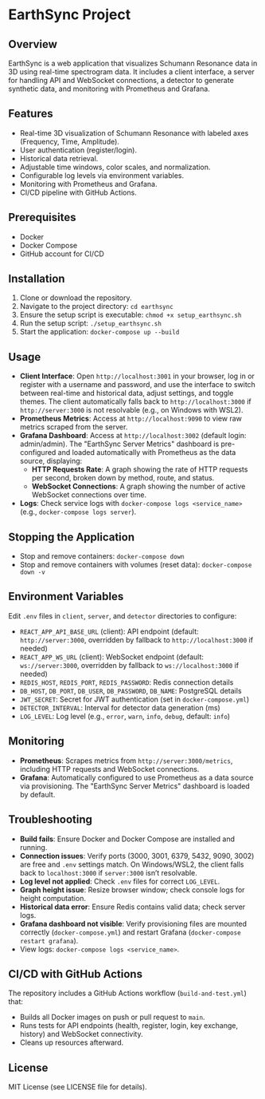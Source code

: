 # EarthSync Project

## Overview
EarthSync is a web application that visualizes Schumann Resonance data in 3D using real-time spectrogram data. It includes a client interface, a server for handling API and WebSocket connections, a detector to generate synthetic data, and monitoring with Prometheus and Grafana.

## Features
- Real-time 3D visualization of Schumann Resonance with labeled axes (Frequency, Time, Amplitude).
- User authentication (register/login).
- Historical data retrieval.
- Adjustable time windows, color scales, and normalization.
- Configurable log levels via environment variables.
- Monitoring with Prometheus and Grafana.
- CI/CD pipeline with GitHub Actions.

## Prerequisites
- Docker
- Docker Compose
- GitHub account for CI/CD

## Installation
1. Clone or download the repository.
2. Navigate to the project directory: `cd earthsync`
3. Ensure the setup script is executable: `chmod +x setup_earthsync.sh`
4. Run the setup script: `./setup_earthsync.sh`
5. Start the application: `docker-compose up --build`

## Usage
- **Client Interface**: Open `http://localhost:3001` in your browser, log in or register with a username and password, and use the interface to switch between real-time and historical data, adjust settings, and toggle themes. The client automatically falls back to `http://localhost:3000` if `http://server:3000` is not resolvable (e.g., on Windows with WSL2).
- **Prometheus Metrics**: Access at `http://localhost:9090` to view raw metrics scraped from the server.
- **Grafana Dashboard**: Access at `http://localhost:3002` (default login: admin/admin). The "EarthSync Server Metrics" dashboard is pre-configured and loaded automatically with Prometheus as the data source, displaying:
  - **HTTP Requests Rate**: A graph showing the rate of HTTP requests per second, broken down by method, route, and status.
  - **WebSocket Connections**: A graph showing the number of active WebSocket connections over time.
- **Logs**: Check service logs with `docker-compose logs <service_name>` (e.g., `docker-compose logs server`).

## Stopping the Application
- Stop and remove containers: `docker-compose down`
- Stop and remove containers with volumes (reset data): `docker-compose down -v`

## Environment Variables
Edit `.env` files in `client`, `server`, and `detector` directories to configure:
- `REACT_APP_API_BASE_URL` (client): API endpoint (default: `http://server:3000`, overridden by fallback to `http://localhost:3000` if needed)
- `REACT_APP_WS_URL` (client): WebSocket endpoint (default: `ws://server:3000`, overridden by fallback to `ws://localhost:3000` if needed)
- `REDIS_HOST`, `REDIS_PORT`, `REDIS_PASSWORD`: Redis connection details
- `DB_HOST`, `DB_PORT`, `DB_USER`, `DB_PASSWORD`, `DB_NAME`: PostgreSQL details
- `JWT_SECRET`: Secret for JWT authentication (set in `docker-compose.yml`)
- `DETECTOR_INTERVAL`: Interval for detector data generation (ms)
- `LOG_LEVEL`: Log level (e.g., `error`, `warn`, `info`, `debug`, default: `info`)

## Monitoring
- **Prometheus**: Scrapes metrics from `http://server:3000/metrics`, including HTTP requests and WebSocket connections.
- **Grafana**: Automatically configured to use Prometheus as a data source via provisioning. The "EarthSync Server Metrics" dashboard is loaded by default.

## Troubleshooting
- **Build fails**: Ensure Docker and Docker Compose are installed and running.
- **Connection issues**: Verify ports (3000, 3001, 6379, 5432, 9090, 3002) are free and `.env` settings match. On Windows/WSL2, the client falls back to `localhost:3000` if `server:3000` isn’t resolvable.
- **Log level not applied**: Check `.env` files for correct `LOG_LEVEL`.
- **Graph height issue**: Resize browser window; check console logs for height computation.
- **Historical data error**: Ensure Redis contains valid data; check server logs.
- **Grafana dashboard not visible**: Verify provisioning files are mounted correctly (`docker-compose.yml`) and restart Grafana (`docker-compose restart grafana`).
- View logs: `docker-compose logs <service_name>`.

## CI/CD with GitHub Actions
The repository includes a GitHub Actions workflow (`build-and-test.yml`) that:
- Builds all Docker images on push or pull request to `main`.
- Runs tests for API endpoints (health, register, login, key exchange, history) and WebSocket connectivity.
- Cleans up resources afterward.

## License
MIT License (see LICENSE file for details).
